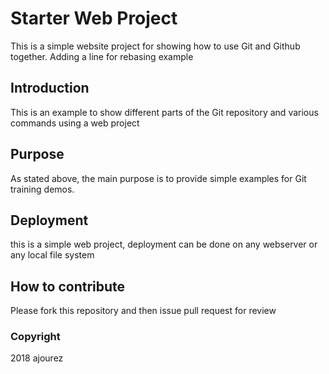 # Starter Web Project

This is a simple website project for showing 
how to use Git and Github together. Adding a line 
for rebasing example

## Introduction
This is an example to show different parts of the Git repository and 
various commands using a web project

## Purpose
As stated above, the main purpose is to provide simple examples for Git training demos.

## Deployment
this is a simple web project, deployment can be done on any webserver
or any local file system

## How to contribute

Please fork this repository and then issue pull request for review

### Copyright
2018 ajourez
